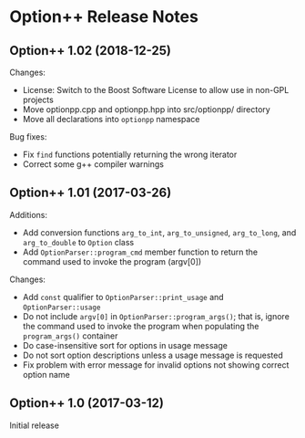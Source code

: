 Option++ Release Notes
======================

Option++ 1.02 (2018-12-25)
--------------------------

Changes:

* License: Switch to the Boost Software License to allow use in
  non-GPL projects
* Move optionpp.cpp and optionpp.hpp into src/optionpp/ directory
* Move all declarations into `optionpp` namespace

Bug fixes:

* Fix `find` functions potentially returning the wrong iterator
* Correct some g++ compiler warnings


Option++ 1.01 (2017-03-26)
--------------------------

Additions:

* Add conversion functions `arg_to_int`, `arg_to_unsigned`, `arg_to_long`,
  and `arg_to_double` to `Option` class
* Add `OptionParser::program_cmd` member function to return the command used
  to invoke the program (argv[0])

Changes:

* Add `const` qualifier to `OptionParser::print_usage` and
  `OptionParser::usage`
* Do not include `argv[0]` in `OptionParser::program_args()`; that is,
  ignore the command used to invoke the program when populating the
  `program_args()` container
* Do case-insensitive sort for options in usage message
* Do not sort option descriptions unless a usage message is requested
* Fix problem with error message for invalid options not showing correct
  option name


Option++ 1.0 (2017-03-12)
-------------------------

Initial release
